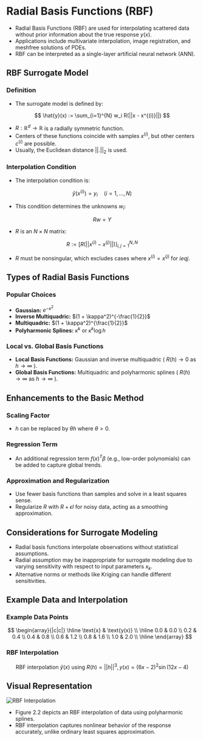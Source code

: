 # Radial Basis Functions (RBF)

- Radial Basis Functions (RBF) are used for interpolating scattered data without prior information about the true response $y(x)$.
- Applications include multivariate interpolation, image registration, and meshfree solutions of PDEs.
- RBF can be interpreted as a single-layer artificial neural network (ANN).

## RBF Surrogate Model

### Definition
- The surrogate model is defined by:
  
$$
  \hat{y}(x) := \sum_{i=1}^{N} w_i R(||x - x^{(i)}||)
  $$

- $R : \mathbb{R}^d \rightarrow \mathbb{R}$ is a radially symmetric function.
- Centers of these functions coincide with samples $x^{(i)}$, but other centers $c^{(i)}$ are possible.
- Usually, the Euclidean distance $||.||_2$ is used.

### Interpolation Condition
- The interpolation condition is:
  
$$
  \hat{y}(x^{(i)}) = y_i \quad (i = 1, \ldots, N)
  $$

- This condition determines the unknowns $w_i$:
  
$$
  Rw = Y
  $$

- $R$ is an $N \times N$ matrix:
  
$$
  R := [R(||x^{(i)} - x^{(j)}||)]_{i,j=1}^{N,N}
  $$

- $R$ must be nonsingular, which excludes cases where $x^{(i)} = x^{(j)}$ for $i 
eq j$.

## Types of Radial Basis Functions

### Popular Choices
- **Gaussian:** $e^{-\kappa^2}$
- **Inverse Multiquadric:** $(1 + \kappa^2)^{-\frac{1}{2}}$
- **Multiquadric:** $(1 + \kappa^2)^{\frac{1}{2}}$
- **Polyharmonic Splines:** $\kappa^k$ or $\kappa^k \log h$

### Local vs. Global Basis Functions
- **Local Basis Functions:** Gaussian and inverse multiquadric ( $R(h) \rightarrow 0$ as $h \rightarrow \infty$ ).
- **Global Basis Functions:** Multiquadric and polyharmonic splines ( $R(h) \rightarrow \infty$ as $h \rightarrow \infty$ ).

## Enhancements to the Basic Method

### Scaling Factor
- $h$ can be replaced by $\theta h$ where $\theta > 0$.

### Regression Term
- An additional regression term $f(x)^T \beta$ (e.g., low-order polynomials) can be added to capture global trends.

### Approximation and Regularization
- Use fewer basis functions than samples and solve in a least squares sense.
- Regularize $R$ with $R + \epsilon I$ for noisy data, acting as a smoothing approximation.

## Considerations for Surrogate Modeling

- Radial basis functions interpolate observations without statistical assumptions.
- Radial assumption may be inappropriate for surrogate modeling due to varying sensitivity with respect to input parameters $x_k$.
- Alternative norms or methods like Kriging can handle different sensitivities.

## Example Data and Interpolation

### Example Data Points

$$
\begin{array}{|c|c|}
\hline
\text{x} & \text{y(x)} \\
\hline
0.0 & 0.0 \\
0.2 & 0.4 \\
0.4 & 0.8 \\
0.6 & 1.2 \\
0.8 & 1.6 \\
1.0 & 2.0 \\
\hline
\end{array}
$$


### RBF Interpolation

$$
\text{RBF interpolation } \hat{y}(x) \text{ using } R(h) = ||h||^3, y(x) = (6x - 2)^2 \sin(12x - 4)
$$


## Visual Representation
![RBF Interpolation](https://github.com/djeada/Computational-Fluid-Dynamics-CFD-Resources/assets/37275728/fcd47b3f-f1f7-48d0-8406-559e46f120cc)
- Figure 2.2 depicts an RBF interpolation of data using polyharmonic splines.
- RBF interpolation captures nonlinear behavior of the response accurately, unlike ordinary least squares approximation.
